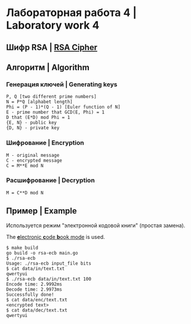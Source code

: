 # Лабораторная работа 4 | Laboratory work 4

## Шифр RSA | [RSA Cipher](https://en.wikipedia.org/wiki/RSA_(cryptosystem))

## Алгоритм | Algorithm

### Генерация ключей | Generating keys

```
P, Q [two different prime numbers]
N = P*Q [alphabet length]
Phi = (P - 1)*(Q - 1) [Euler function of N]
E - prime number that GCD(E, Phi) = 1
D that (E*D) mod Phi = 1
{E, N} - public key
{D, N} - private key
```

### Шифрование | Encryption

```
M - original message
C - encrypted message
C = M**E mod N
```

### Расшифрование | Decryption

```
M = C**D mod N
```

## Пример | Example

Используется режим "электронной кодовой книги" (простая замена).

The [**e**lectronic **c**ode **b**ook mode](https://en.wikipedia.org/wiki/Block_cipher_mode_of_operation#Electronic_codebook_(ECB)) is used.

```
$ make build
go build -o rsa-ecb main.go
$ ./rsa-ecb
Usage: ./rsa-ecb input_file bits
$ cat data/in/text.txt
qwertyui
$ ./rsa-ecb data/in/text.txt 100
Encode time: 2.9992ms
Decode time: 2.9973ms
Successfully done!
$ cat data/enc/text.txt
<encrypted text>
$ cat data/dec/text.txt
qwertyui
```

